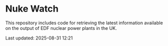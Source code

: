 # Nuke Watch

This repository includes code for retrieving the latest information available on the output of EDF nuclear power plants in the UK.

Last updated: 2025-08-31 12:21